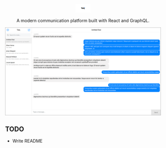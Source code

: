 <p align="center"><img width="50" src=".github/talq-icon.png"></h2>
<p align="center">A modern communication platform built with React and GraphQL.</p>

![talq screenshot](.github/screenshot.png)

## TODO

- Write README

